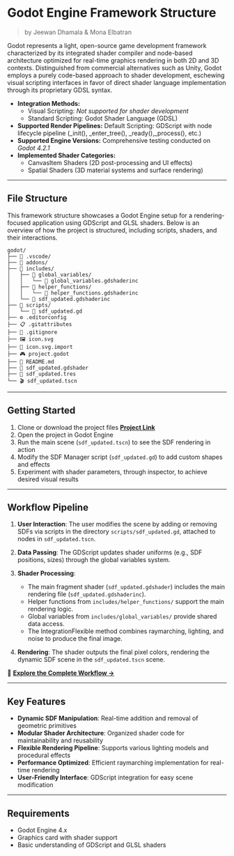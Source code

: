 <div class="container">
    <h1 class="main-heading">Godot Engine Framework Structure</h1>
    <blockquote class="author">by Jeewan Dhamala & Mona Elbatran</blockquote>
</div>

Godot represents a light, open-source game development framework characterized by its integrated shader compiler and node-based architecture optimized for real-time graphics rendering in both 2D and 3D contexts. Distinguished from commercial alternatives such as Unity, Godot employs a purely code-based approach to shader development, eschewing visual scripting interfaces in favor of direct shader language implementation through its proprietary GDSL syntax.

* **Integration Methods:**
    * Visual Scripting: *Not supported for shader development*
    * Standard Scripting: Godot Shader Language (GDSL)
* **Supported Render Pipelines:** Default Scripting: GDScript with node lifecycle pipeline (_init(), _enter_tree(), 
 _ready(),_process(), etc.)
* **Supported Engine Versions:** Comprehensive testing conducted on *Godot 4.2.1* 
* **Implemented Shader Categories:**
    * CanvasItem Shaders (2D post-processing and UI effects)
    * Spatial Shaders (3D material systems and surface rendering)

---

## File Structure
This framework structure showcases a Godot Engine setup for a rendering-focused application using GDScript 
and GLSL shaders. Below is an overview of how the project is structured, including scripts, shaders, 
and their interactions.

```
godot/
├── 📁 .vscode/
├── 📁 addons/
├── 📁 includes/
│   ├── 📁 global_variables/
│   │   └── 📄 global_variables.gdshaderinc
│   ├── 📁 helper_functions/
│   │   └── 📄 helper_functions.gdshaderinc
│   └── 📄 sdf_updated.gdshaderinc
├── 📁 scripts/
│   └── 📄 sdf_updated.gd
├── ⚙️ .editorconfig
├── 📋 .gitattributes
├── 🚫 .gitignore
├── 🖼️ icon.svg
├── 📄 icon.svg.import
├── 🎮 project.godot
├── 📖 README.md
├── 🎨 sdf_updated.gdshader
├── 🌳 sdf_updated.tres
└── 🎬 sdf_updated.tscn
```

---
## Getting Started

1. Clone or download the project files **[Project Link](https://github.com/friedaxvictoria/procedural_shader_framework.git)**
2. Open the project in Godot Engine
3. Run the main scene (`sdf_updated.tscn`) to see the SDF rendering in action
4. Modify the SDF Manager script (`sdf_updated.gd`) to add custom shapes and effects
5. Experiment with shader parameters, through inspector, to achieve desired visual results

---

## Workflow Pipeline

1. **User Interaction**: The user modifies the scene by adding or removing SDFs via scripts in the directory `scripts/sdf_updated.gd`, attached to nodes in `sdf_updated.tscn`.
2. **Data Passing**: The GDScript updates shader uniforms (e.g., SDF positions, sizes) through the global variables system.
3. **Shader Processing**:

    - The main fragment shader (`sdf_updated.gdshader`) includes the main rendering file (`sdf_updated.gdshaderinc`).
    - Helper functions from `includes/helper_functions/` support the main rendering logic.
    - Global variables from `includes/global_variables/` provide shared data access.
    - The IntegrationFlexible method combines raymarching, lighting, and noise to produce the final image.

4. **Rendering**: The shader outputs the final pixel colors, rendering the dynamic SDF scene in the `sdf_updated.tscn` scene.

🚀 **[Explore the Complete Workflow →](godot/shaderFlow.md)**

---

## Key Features

- **Dynamic SDF Manipulation**: Real-time addition and removal of geometric primitives
- **Modular Shader Architecture**: Organized shader code for maintainability and reusability
- **Flexible Rendering Pipeline**: Supports various lighting models and procedural effects
- **Performance Optimized**: Efficient raymarching implementation for real-time rendering
- **User-Friendly Interface**: GDScript integration for easy scene modification

---

## Requirements

- Godot Engine 4.x
- Graphics card with shader support
- Basic understanding of GDScript and GLSL shaders

